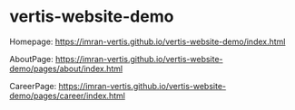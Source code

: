 # vertis-website-demo

Homepage: https://imran-vertis.github.io/vertis-website-demo/index.html

AboutPage: https://imran-vertis.github.io/vertis-website-demo/pages/about/index.html

CareerPage: https://imran-vertis.github.io/vertis-website-demo/pages/career/index.html

